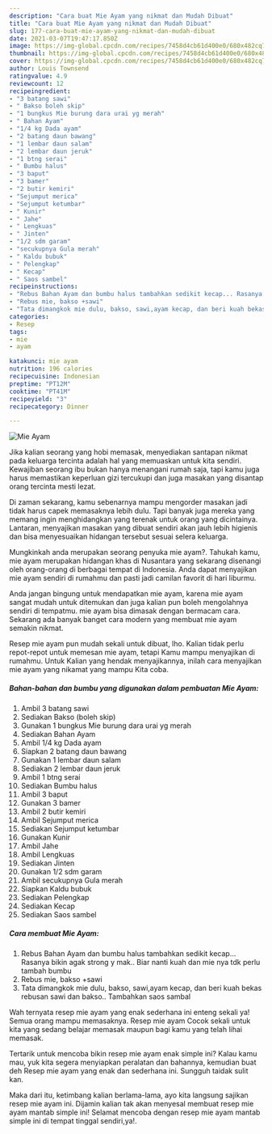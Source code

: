 ```yaml
---
description: "Cara buat Mie Ayam yang nikmat dan Mudah Dibuat"
title: "Cara buat Mie Ayam yang nikmat dan Mudah Dibuat"
slug: 177-cara-buat-mie-ayam-yang-nikmat-dan-mudah-dibuat
date: 2021-03-07T19:47:17.850Z
image: https://img-global.cpcdn.com/recipes/7458d4cb61d400e0/680x482cq70/mie-ayam-foto-resep-utama.jpg
thumbnail: https://img-global.cpcdn.com/recipes/7458d4cb61d400e0/680x482cq70/mie-ayam-foto-resep-utama.jpg
cover: https://img-global.cpcdn.com/recipes/7458d4cb61d400e0/680x482cq70/mie-ayam-foto-resep-utama.jpg
author: Louis Townsend
ratingvalue: 4.9
reviewcount: 12
recipeingredient:
- "3 batang sawi"
- " Bakso boleh skip"
- "1 bungkus Mie burung dara urai yg merah"
- " Bahan Ayam"
- "1/4 kg Dada ayam"
- "2 batang daun bawang"
- "1 lembar daun salam"
- "2 lembar daun jeruk"
- "1 btng serai"
- " Bumbu halus"
- "3 baput"
- "3 bamer"
- "2 butir kemiri"
- "Sejumput merica"
- "Sejumput ketumbar"
- " Kunir"
- " Jahe"
- " Lengkuas"
- " Jinten"
- "1/2 sdm garam"
- "secukupnya Gula merah"
- " Kaldu bubuk"
- " Pelengkap"
- " Kecap"
- " Saos sambel"
recipeinstructions:
- "Rebus Bahan Ayam dan bumbu halus tambahkan sedikit kecap... Rasanya bikin agak strong y mak.. Biar nanti kuah dan mie nya tdk perlu tambah bumbu"
- "Rebus mie, bakso +sawi"
- "Tata dimangkok mie dulu, bakso, sawi,ayam kecap, dan beri kuah bekas rebusan sawi dan bakso.. Tambahkan saos sambal"
categories:
- Resep
tags:
- mie
- ayam

katakunci: mie ayam 
nutrition: 196 calories
recipecuisine: Indonesian
preptime: "PT12M"
cooktime: "PT41M"
recipeyield: "3"
recipecategory: Dinner

---
```



![Mie Ayam](https://img-global.cpcdn.com/recipes/7458d4cb61d400e0/680x482cq70/mie-ayam-foto-resep-utama.jpg)

Jika kalian seorang yang hobi memasak, menyediakan santapan nikmat pada keluarga tercinta adalah hal yang memuaskan untuk kita sendiri. Kewajiban seorang ibu bukan hanya menangani rumah saja, tapi kamu juga harus memastikan keperluan gizi tercukupi dan juga masakan yang disantap orang tercinta mesti lezat.

Di zaman  sekarang, kamu sebenarnya mampu mengorder masakan jadi tidak harus capek memasaknya lebih dulu. Tapi banyak juga mereka yang memang ingin menghidangkan yang terenak untuk orang yang dicintainya. Lantaran, menyajikan masakan yang dibuat sendiri akan jauh lebih higienis dan bisa menyesuaikan hidangan tersebut sesuai selera keluarga. 



Mungkinkah anda merupakan seorang penyuka mie ayam?. Tahukah kamu, mie ayam merupakan hidangan khas di Nusantara yang sekarang disenangi oleh orang-orang di berbagai tempat di Indonesia. Anda dapat menyajikan mie ayam sendiri di rumahmu dan pasti jadi camilan favorit di hari liburmu.

Anda jangan bingung untuk mendapatkan mie ayam, karena mie ayam sangat mudah untuk ditemukan dan juga kalian pun boleh mengolahnya sendiri di tempatmu. mie ayam bisa dimasak dengan bermacam cara. Sekarang ada banyak banget cara modern yang membuat mie ayam semakin nikmat.

Resep mie ayam pun mudah sekali untuk dibuat, lho. Kalian tidak perlu repot-repot untuk memesan mie ayam, tetapi Kamu mampu menyajikan di rumahmu. Untuk Kalian yang hendak menyajikannya, inilah cara menyajikan mie ayam yang nikamat yang mampu Kita coba.

<!--inarticleads1-->

##### Bahan-bahan dan bumbu yang digunakan dalam pembuatan Mie Ayam:

1. Ambil 3 batang sawi
1. Sediakan  Bakso (boleh skip)
1. Gunakan 1 bungkus Mie burung dara urai yg merah
1. Sediakan  Bahan Ayam
1. Ambil 1/4 kg Dada ayam
1. Siapkan 2 batang daun bawang
1. Gunakan 1 lembar daun salam
1. Sediakan 2 lembar daun jeruk
1. Ambil 1 btng serai
1. Sediakan  Bumbu halus
1. Ambil 3 baput
1. Gunakan 3 bamer
1. Ambil 2 butir kemiri
1. Ambil Sejumput merica
1. Sediakan Sejumput ketumbar
1. Gunakan  Kunir
1. Ambil  Jahe
1. Ambil  Lengkuas
1. Sediakan  Jinten
1. Gunakan 1/2 sdm garam
1. Ambil secukupnya Gula merah
1. Siapkan  Kaldu bubuk
1. Sediakan  Pelengkap
1. Sediakan  Kecap
1. Sediakan  Saos sambel




<!--inarticleads2-->

##### Cara membuat Mie Ayam:

1. Rebus Bahan Ayam dan bumbu halus tambahkan sedikit kecap... Rasanya bikin agak strong y mak.. Biar nanti kuah dan mie nya tdk perlu tambah bumbu
1. Rebus mie, bakso +sawi
1. Tata dimangkok mie dulu, bakso, sawi,ayam kecap, dan beri kuah bekas rebusan sawi dan bakso.. Tambahkan saos sambal




Wah ternyata resep mie ayam yang enak sederhana ini enteng sekali ya! Semua orang mampu memasaknya. Resep mie ayam Cocok sekali untuk kita yang sedang belajar memasak maupun bagi kamu yang telah lihai memasak.

Tertarik untuk mencoba bikin resep mie ayam enak simple ini? Kalau kamu mau, yuk kita segera menyiapkan peralatan dan bahannya, kemudian buat deh Resep mie ayam yang enak dan sederhana ini. Sungguh taidak sulit kan. 

Maka dari itu, ketimbang kalian berlama-lama, ayo kita langsung sajikan resep mie ayam ini. Dijamin kalian tak akan menyesal membuat resep mie ayam mantab simple ini! Selamat mencoba dengan resep mie ayam mantab simple ini di tempat tinggal sendiri,ya!.

